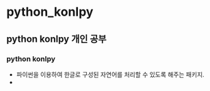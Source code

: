 # python_konlpy

## python konlpy 개인 공부

### python konlpy
- 파이썬을 이용하여 한글로 구성된 자연어를 처리할 수 있도록 해주는 패키지.
-
